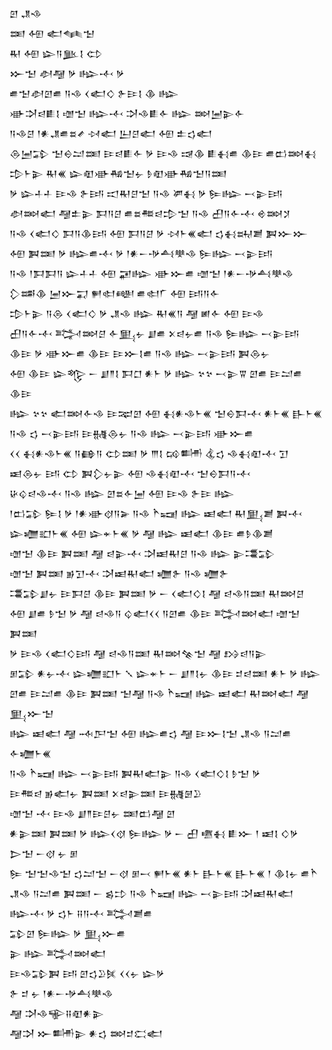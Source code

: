 <div class='block'>
<div class='line'>𒇻 𒂗𒈾</div>
<div class='line'>𒌅 𒅇 𒅗𒈝𒈠</div>
<div class='line'>𒊑 𒅇 𒇽𒀀𒆥𒋙 𒌌</div>
<div class='line'>𒁍𒈠 𒀠𒆷 𒃻 𒈗𒋾 𒃻</div>
<div class='line'>𒌑𒈠𒀠𒇻𒌑 𒀀𒈾 𒌋𒅗𒄭 𒉿𒄿𒋙 𒆠 𒈗</div>
<div class='line'>𒀝𒋫𒁀𒀾𒋙 𒌝𒈠 𒈗𒋾 𒋫𒈾𒀾𒅆 𒈗 𒇷𒅁𒉌𒅆</div>
<div class='line'>𒀀𒈾𒆪 𒁹𒀭𒂗𒌑𒊺𒍦 𒀴𒅗 𒌨𒆪𒅗 𒅇 𒉺𒌓𒅗</div>
<div class='line'>𒁲𒅁𒁉 𒈠𒀪𒁺𒌅 𒄿𒁀𒀾𒅆 𒃻 𒄿𒈾 𒀏𒆠 𒀾𒈬𒌑 𒆠𒄿 𒌑𒆗𒇷𒈬</div>
<div class='line'>𒄠𒈨𒉌 𒊑𒌍 𒇽𒊏𒀝𒄀𒈠𒉡 𒊩𒊏𒀝𒄀𒈠𒀀𒌅</div>
<div class='line'>𒃻 𒇽𒈦𒈦 𒄿𒈾 𒉿𒅀 𒀊𒊑𒆪𒈠 𒀀𒈾 𒂄𒈬 𒃻 𒌉𒈗 𒁁𒉌𒅀</div>
<div class='line'>𒀠𒇷𒅗 𒆷𒉺𒉌 𒁕𒀀𒆪 𒌑𒊺𒍣𒁀𒄠𒈠 𒀀𒈾 𒌷𒀀𒅆𒋾 𒄴𒇷𒋡</div>
<div class='line'>𒀀𒈾 𒌋𒅗𒄭 𒁕𒀀𒆠𒅀 𒅇 𒁕𒀀𒆪 𒃻 𒀴𒈨𒌍𒅗 𒌓𒈬𒊻𒋢 𒀉𒁍𒁍</div>
<div class='line'>𒅇 𒀉𒌅 𒃻 𒈗𒌑𒋾 𒃻 𒁹𒀭𒀸𒋩𒋀𒋧𒈾 𒌉𒈗 𒁁𒉌𒅀</div>
<div class='line'>𒀀𒈾 𒁹𒁕𒁕𒀀 𒇽𒈦𒈦 𒅇 𒂼𒈗 𒀝𒁍𒌑 𒌝𒈠 𒁹𒀭𒀸𒋩𒋀𒋧𒈾</div>
<div class='line'>𒁷𒌁𒆠 𒅁𒁍𒍑 𒂍𒊕𒅍 𒌑𒊕𒇲 𒅇 𒅀𒀀𒅆</div>
<div class='line'>𒄠𒈨𒉌 𒀀𒁲 𒌋𒅗𒄭 𒃻 𒂗𒈾 𒈗 𒊑𒌍𒀀 𒆷 𒅖𒅆 𒅇 𒄿𒈾</div>
<div class='line'>𒌷𒀀𒅆𒋾 𒅋𒇷𒆪 𒅆𒅅𒉡 𒋗𒌑 𒉽𒁀𒉡𒌑 𒀀𒈾 𒌉𒈗 𒁁𒉌𒅀</div>
<div class='line'>𒆠𒄿 𒃻 𒀝𒁍𒌑 𒆠𒄿 𒄿𒁍𒋙𒌑 𒀀𒈾 𒈗 𒁁𒉌𒅀 𒀉𒁲𒉡</div>
<div class='line'>𒅇 𒆠𒄿 𒇽𒈜 𒀸 𒋗𒈫𒋙 𒁕𒆸 𒀭𒈨 𒃻 𒈗 𒆳𒆳 𒁁𒉌𒐊 𒇻𒌑 𒄿𒁺𒌑 𒆠𒄿</div>
<div class='line'>𒈗 𒆳𒆳 𒅗𒇷𒅆𒈾 𒄿𒉈𒇻 𒅇 𒈬𒀭𒈾𒈨𒌍 𒈠𒀪𒁕𒋾 𒀭𒈨𒌍 𒃲𒈨𒌍</div>
<div class='line'>𒀀𒈾 𒌓 𒁁𒉌𒅀 𒄿𒉆𒁲𒉡 𒀀𒈾 𒈗 𒁁𒉌𒅀 𒀝𒁍𒌑</div>
<div class='line'>𒌋𒌋 𒈬𒀭𒈾𒈨𒌍 𒀀𒂵𒀀 𒌌𒌅 𒃻 𒐈𒋙 𒄘𒌦 𒆬𒌓 𒈾𒈬𒊏𒋾 𒋛</div>
<div class='line'>𒀜𒁲𒉡 𒅀 𒌌 𒀉𒁷𒉡𒉌 𒅇 𒈾𒈬𒊏𒋾 𒈠𒀪𒁕𒀀𒋾</div>
<div class='line'>𒄩𒌒𒁀𒈾𒋾 𒀀𒈾 𒈗 𒇻𒊺𒅆𒅁 𒅇 𒄿𒈾 𒉿𒄿 𒈗</div>
<div class='line'>𒁹𒆗𒁉 𒌉𒋙 𒃻 𒁹𒀭𒀝𒋼𒀀𒅕 𒀀𒈾 𒋻𒍢 𒈗 𒀜𒅗 𒊑𒅅𒋢 𒀉𒋾</div>
<div class='line'>𒇽𒁾𒊬𒈨𒌍 𒅇 𒇽𒄬𒈨𒌍 𒃻 𒆷 𒈗 𒀜𒅗 𒆠𒄿 𒌑𒊩𒆠𒋢</div>
<div class='line'>𒌝𒈠 𒆠𒄿 𒀉𒌅 𒆷 𒁀𒉌𒋾 𒋫𒀜𒊑𒆪 𒀀𒈾 𒈗 𒉌𒃮𒁉</div>
<div class='line'>𒌝𒈠 𒀉𒌅 𒂊𒋛𒋾 𒋫𒀜𒊑𒅗 𒁾𒉿 𒀀𒈾 𒁾𒉿</div>
<div class='line'>𒃮𒁉𒋗𒉡 𒄿𒁕𒆪 𒆠𒄿 𒀉𒌅 𒃻 𒀸 𒌋𒅗𒄭𒋙 𒆷 𒁀𒈾𒀀𒌅 𒊑𒇷𒆪</div>
<div class='line'>𒅇 𒋗𒌑 𒊩𒈠 𒃻 𒆷 𒁀𒈾𒀀 𒌒𒅗𒌋𒌋 𒀀𒇻𒌑 𒆠𒄿 𒅋𒇷𒅗 𒌝𒈠 𒀉𒌅</div>
<div class='line'>𒃻 𒄿𒈾 𒌋𒅗𒄭𒅀 𒆷 𒁀𒈾𒀀𒌅 𒊑𒇷𒆚𒈠 𒆷 𒋳𒁀𒀀𒉌</div>
<div class='line'>𒁳𒁉 𒀭𒉡𒋾 𒇽𒁾𒊬𒈨 𒑳 𒇽𒄬𒈨 𒀸 𒋗𒈫𒋙𒉡 𒆠𒄿 𒄑𒁀𒌅 𒀭𒈨 𒃻 𒈗</div>
<div class='line'>𒇻𒌑 𒄿𒁺𒌑 𒆠𒄿 𒀉𒌅 𒈠𒆷 𒀀𒈾 𒋻𒍢 𒈗 𒀜𒅗 𒊑𒇷𒅗 𒆷 𒅅𒁍𒈠</div>
<div class='line'>𒈗 𒀜𒅗 𒆷 𒁄𒂅𒈠 𒅇 𒈗𒌑𒌓 𒆷 𒄿𒁍𒋙𒈠 𒂗𒈾 𒀀𒁺𒌑 𒅆𒁾𒈨𒌍</div>
<div class='line'>𒀀𒈾 𒋻𒍢 𒈗 𒁁𒉌𒅀 𒀉𒊑𒅗𒉌 𒀀𒈾 𒌋𒅗𒄭𒋙 𒊩𒈠 𒃻</div>
<div class='line'>𒄿𒍣𒁀 𒂊𒅗𒉡 𒀉𒌅 𒉽𒁀𒉌𒌅 𒄿𒉆𒇡𒊒</div>
<div class='line'>𒌝𒈠 𒋾 𒄿𒈾 𒋗𒈫𒄿𒆪𒉡 𒌅𒆗𒆷 𒇻</div>
<div class='line'>𒀭𒉌𒌅 𒀉𒌅 𒃻 𒈗𒌋𒋼 𒌉𒈗 𒃻 𒀸 𒌷 𒍠𒈬 𒀾𒁍 𒁹 𒀜𒋙 𒄭𒃻 𒆕𒈠 𒀸𒋼 𒉡 𒁳</div>
<div class='line'>𒌉 𒈠𒈠𒈾𒈠 𒌓𒁺𒈠 𒀸𒋼 𒁳𒁁 𒂍𒈨𒌍 𒀭𒈨 𒃲𒈨𒌍 𒃲𒈨𒌍 𒁹 𒆠𒋙𒉡 𒌑𒋻</div>
<div class='line'>𒂗𒈾 𒀀𒁺𒌑 𒀉𒌅 𒀸 𒌗𒄞 𒀀𒈾 𒋻𒍢 𒈗 𒁁𒉌𒅀 𒋫𒀜𒊑𒅗</div>
<div class='line'>𒈗𒋾 𒃻 𒌓𒈨 𒍝𒀀𒋾 𒅋𒋢𒌑</div>
<div class='line'>𒁉𒇻 𒌉𒈗 𒃻 𒅅𒁍𒌑</div>
<div class='line'>𒉌 𒈗 𒅋𒇷𒅗</div>
<div class='line'>𒄿𒈾𒁉𒀉 𒅀 𒇻𒌓𒊒𒍮 𒌋𒌋𒉡 𒇽𒃻</div>
<div class='line'>𒉿 𒄑 𒉡 𒁹𒀭𒀸𒋩𒋀𒋧𒈾</div>
<div class='line'>𒆷 𒋫𒈾𒊍𒍝𒊏𒀭𒉌</div>
<div class='line'>𒆷𒋫 𒁍𒌦𒉌 𒀭𒌓 𒇷𒄑𒀫𒅗</div>
</div>